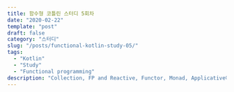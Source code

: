 ```yaml
---
title: 함수형 코틀린 스터디 5회차
date: "2020-02-22"
template: "post"
draft: false
category: "스터디"
slug: "/posts/functional-kotlin-study-05/"
tags:
  - "Kotlin"
  - "Study"
  - "Functional programming"
description: "Collection, FP and Reactive, Functor, Monad, Applicative에 대하여"
---
```


